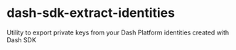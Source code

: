 # dash-sdk-extract-identities
Utility to export private keys from your Dash Platform identities created with Dash SDK
